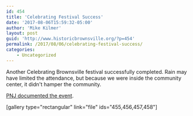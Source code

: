 ```yaml
---
id: 454
title: 'Celebrating Festival Success'
date: '2017-08-06T15:59:32-05:00'
author: 'Mike Kilmer'
layout: post
guid: 'http://www.historicbrownsville.org/?p=454'
permalink: /2017/08/06/celebrating-festival-success/
categories:
    - Uncategorized
---
```


<p>Another Celebrating Brownsville festival successfully completed. Rain may have limited the attendance, but because we were inside the community center, it didn't hamper the community.</p>

<p><a href="http://www.pnj.com/picture-gallery/news/2017/08/05/celebrating-brownsville-arts--cultural-festival/104318998/">PNJ documented the event</a>.</p>

<p>[gallery type="rectangular" link="file" ids="455,456,457,458"]</p>
